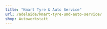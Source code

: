 ```yaml
---
title: "Kmart Tyre & Auto Service"
url: /adelaide/kmart-tyre-und-auto-service/
shop: Autowerkstatt
---
```

